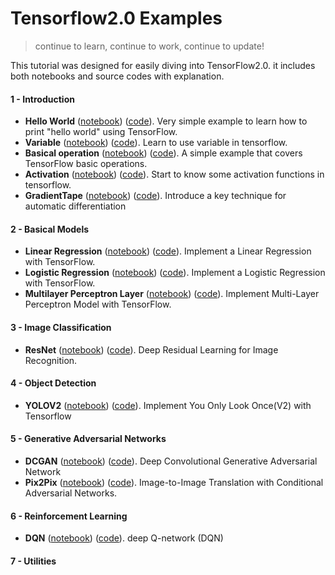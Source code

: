 
# Tensorflow2.0 Examples

> continue to learn, continue to work, continue to update!

This tutorial was designed for easily diving into TensorFlow2.0.  it includes both notebooks and source codes with explanation.

#### 1 - Introduction
- **Hello World** ([notebook](https://nbviewer.jupyter.org/github/YunYang1994/tensorflow2.0-examples/blob/master/1-Introduction/helloworld.ipynb)) ([code](1-Introduction/helloworld.py)). Very simple example to learn how to print "hello world" using TensorFlow.
- **Variable** ([notebook](https://nbviewer.jupyter.org/github/YunYang1994/tensorflow2.0-examples/blob/master/1-Introduction/variable.ipynb)) ([code](1-Introduction/variable.py)). Learn to use variable in tensorflow.
- **Basical operation** ([notebook](https://nbviewer.jupyter.org/github/YunYang1994/tensorflow2.0-examples/blob/master/1-Introduction/basic_operations.ipynb)) ([code](1-Introduction/basic_operations.py)). A simple example that covers TensorFlow basic operations.
- **Activation** ([notebook](https://nbviewer.jupyter.org/github/YunYang1994/tensorflow2.0-examples/blob/master/1-Introduction/activation.ipynb)) ([code](1-Introduction/activation.py)). Start to know some activation functions in tensorflow.
- **GradientTape** ([notebook](https://nbviewer.jupyter.org/github/YunYang1994/tensorflow2.0-examples/blob/master/1-Introduction/GradientTape.ipynb)) ([code](1-Introduction/GradientTape.py)). Introduce a key technique for automatic differentiation

#### 2 - Basical Models
- **Linear Regression** ([notebook](https://nbviewer.jupyter.org/github/YunYang1994/tensorflow2.0-examples/blob/master/2-Basical_Models/Linear_Regression.ipynb)) ([code](2-Basical_Models/Linear_Regression.py)). Implement a Linear Regression with TensorFlow.
- **Logistic Regression** ([notebook](https://nbviewer.jupyter.org/github/YunYang1994/tensorflow2.0-examples/blob/master/2-Basical_Models/Logistic_Regression.ipynb)) ([code](2-Basical_Models/Logistic_Regression.py)). Implement a Logistic Regression with TensorFlow.
- **Multilayer Perceptron Layer** ([notebook](https://nbviewer.jupyter.org/github/YunYang1994/tensorflow2.0-examples/blob/master/2-Basical_Models/Multilayer_Perceptron.ipynb)) ([code](2-Basical_Models/Multilayer_Perceptron.py)). Implement Multi-Layer Perceptron Model with TensorFlow.

#### 3 - Image Classification

- **ResNet** ([notebook](2-Basical_Models/Linear_Regression.ipynb)) ([code](2-Basical_Models/Linear_Regression.py)). Deep Residual Learning for Image Recognition.

#### 4 - Object Detection

- **YOLOV2** ([notebook](4-Object_Detection/YOLOV2.ipynb)) ([code](4-Object_Detection/YOLOV2.py)). Implement You Only Look Once(V2) with Tensorflow

#### 5 - Generative Adversarial Networks
- **DCGAN** ([notebook](https://nbviewer.jupyter.org/github/YunYang1994/tensorflow2.0-examples/blob/master/5-Generative_Adversarial_Networks/dcgan.ipynb)) ([code](5-Generative_Adversarial_Networks/dcgan.py)).  Deep Convolutional Generative Adversarial Network
- **Pix2Pix** ([notebook](https://nbviewer.jupyter.org/github/YunYang1994/tensorflow2.0-examples/blob/master/5-Generative_Adversarial_Networks/Pix2Pix.ipynb)) ([code](5-Generative_Adversarial_Networks/Pix2Pix.py)).  Image-to-Image Translation with Conditional Adversarial Networks.

#### 6 - Reinforcement Learning

- **DQN** ([notebook](6-Reinforcement_Learning/YOLOV2.ipynb)) ([code](6-Reinforcement_Learning/YOLOV2.py)). deep Q-network (DQN)

#### 7 - Utilities



